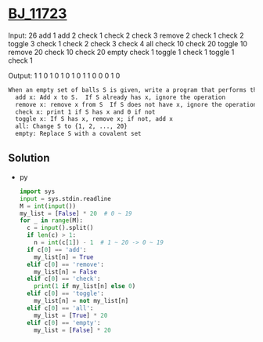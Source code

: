 # [BJ_11723](https://acmicpc.net/problem/11723)

Input:
26
add 1
add 2
check 1
check 2
check 3
remove 2
check 1
check 2
toggle 3
check 1
check 2
check 3
check 4
all
check 10
check 20
toggle 10
remove 20
check 10
check 20
empty
check 1
toggle 1
check 1
toggle 1
check 1

Output:
1
1
0
1
0
1
0
1
0
1
1
0
0
0
1
0

```txt
When an empty set of balls S is given, write a program that performs the operation below
  add x: Add x to S.  If S already has x, ignore the operation
  remove x: remove x from S  If S does not have x, ignore the operation
  check x: print 1 if S has x and 0 if not
  toggle x: If S has x, remove x; if not, add x
  all: Change S to {1, 2, ..., 20}
  empty: Replace S with a covalent set
```

## Solution

* py

  ```py
  import sys
  input = sys.stdin.readline
  M = int(input())
  my_list = [False] * 20  # 0 ~ 19
  for _ in range(M):
    c = input().split()
    if len(c) > 1:
      n = int(c[1]) - 1  # 1 ~ 20 -> 0 ~ 19
    if c[0] == 'add':
      my_list[n] = True
    elif c[0] == 'remove':
      my_list[n] = False
    elif c[0] == 'check':
      print(1 if my_list[n] else 0)
    elif c[0] == 'toggle':
      my_list[n] = not my_list[n]
    elif c[0] == 'all':
      my_list = [True] * 20
    elif c[0] == 'empty':
      my_list = [False] * 20
  ```
